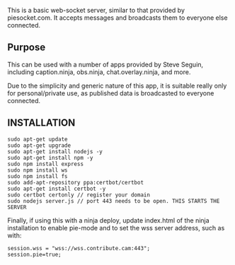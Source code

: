 This is a basic web-socket server, similar to that provided by piesocket.com. It accepts messages and broadcasts them to everyone else connected.

## Purpose

This can be used with a number of apps provided by Steve Seguin, including caption.ninja, obs.ninja, chat.overlay.ninja, and more.

Due to the simplicity and generic nature of this app, it is suitable really only for personal/private use, as published data is broadcasted to everyone connected.


## INSTALLATION
```
sudo apt-get update
sudo apt-get upgrade
sudo apt-get install nodejs -y
sudo apt-get install npm -y
sudo npm install express
sudo npm install ws
sudo npm install fs
sudo add-apt-repository ppa:certbot/certbot  
sudo apt-get install certbot -y
sudo certbot certonly // register your domain
sudo nodejs server.js // port 443 needs to be open. THIS STARTS THE SERVER
```

Finally, if using this with a ninja deploy, update index.html of the ninja installation to enable pie-mode and to set the wss server address, such as with:
```
session.wss = "wss://wss.contribute.cam:443";
session.pie=true;
```
